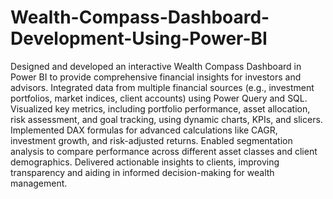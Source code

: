 # Wealth-Compass-Dashboard-Development-Using-Power-BI
Designed and developed an interactive Wealth Compass Dashboard in Power BI to provide comprehensive financial insights for investors and advisors.
Integrated data from multiple financial sources (e.g., investment portfolios, market indices, client accounts) using Power Query and SQL.
Visualized key metrics, including portfolio performance, asset allocation, risk assessment, and goal tracking, using dynamic charts, KPIs, and slicers.
Implemented DAX formulas for advanced calculations like CAGR, investment growth, and risk-adjusted returns.
Enabled segmentation analysis to compare performance across different asset classes and client demographics.
Delivered actionable insights to clients, improving transparency and aiding in informed decision-making for wealth management.
